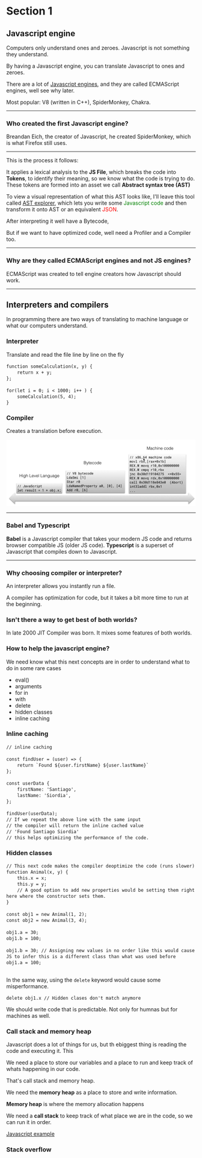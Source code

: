 # Section 1

## Javascript engine

Computers only understand ones and zeroes. Javascript is not something they understand.

By having a Javascript engine, you can translate Javascript to ones and zeroes.

There are a lot of [Javascript engines](https://en.wikipedia.org/wiki/List_of_ECMAScript_engines), and they are called ECMAScript engines, well see why later.

Most popular: V8 (written in C++), SpiderMonkey, Chakra.

---

### Who created the first Javascript engine?

Breandan Eich, the creator of Javascript, he created SpiderMonkey, which is what Firefox still uses.

---

This is the process it follows:

It applies a lexical analysis to the **JS File**, which breaks the code into **Tokens**, to identify their meaning, so we know what the code is trying to do. These tokens are formed into an asset we call **Abstract syntax tree (AST)**

To view a visual representation of what this AST looks like, I'll leave this tool called [AST explorer](https://astexplorer.net/), which lets you write some <font color="green">Javascript code </font> and then transform it onto AST or an equivalent <font color="red">JSON</font>.

After interpreting it well have a Bytecode,

But if we want to have optimized code, well need a Profiler and a Compiler too.

---

### Why are they called ECMAScript engines and not JS engines?

ECMAScript was created to tell engine creators how Javascript should work.

---

## Interpreters and compilers

In programming there are two ways of translating to machine language or what our computers understand.

### Interpreter
Translate and read the file line by line on the fly

```JS
function someCalculation(x, y) {
    return x + y;
};

for(let i = 0; i < 1000; i++ ) {
    someCalculation(5, 4);
}
```

### Compiler
Creates a translation before execution.

![Compiler example](./images/compiling-example.png)

---
### Babel and Typescript

**Babel** is a Javascript compiler that takes your modern JS code and returns browser compatible JS (older JS code).
**Typescript** is a superset of Javascript that compiles down to Javascript.

---

### Why choosing compiler or interpreter?

An interpreter allows you instantly run a file.

A compiler has optimization for code, but it takes a bit more time to run at the beginning.

### Isn't there a way to get best of both worlds?

In late 2000 JIT Compiler was born. It mixes some features of both worlds.

### How to help the javascript engine?

We need know what this next concepts are in order to understand what to do in some rare cases

 - eval()
 - arguments
 - for in
 - with 
 - delete
 - hidden classes
 - inline caching

### Inline caching

```JS
// inline caching

const findUser = (user) => {
    return `Found ${user.firstName} ${user.lastName}`
};

const userData {
    firstName: 'Santiago',
    lastName: 'Siordia',
};

findUser(userData);
// If we repeat the above line with the same input
// the compiler will return the inline cached value
// 'Found Santiago Siordia'
// this helps optimizing the performance of the code.
```

### Hidden classes

```JS
// This next code makes the compiler deoptimize the code (runs slower)
function Animal(x, y) {
    this.x = x;
    this.y = y;
    // A good option to add new properties would be setting them right here where the constructor sets them.
}

const obj1 = new Animal(1, 2);
const obj2 = new Animal(3, 4);

obj1.a = 30;
obj1.b = 100;

obj1.b = 30; // Assigning new values in no order like this would cause JS to infer this is a different class than what was used before
obj1.a = 100;


```

In the same way, using the `delete` keyword would cause some misperformance.

```JS
delete obj1.x // Hidden clases don't match anymore 
```

We should write code that is predictable. Not only for humnas but for machines as well.

### Call stack and memory heap

Javascript does a lot of things for us, but th ebiggest thing is reading the code and executing it. This

We need a place to store our variables and a place to run and keep track of  whats happening in our code.

That's call stack and memory heap.

We need the **memory heap** as a place to store and write information.

**Memory heap** is where the memory allocation happens

We need a **call stack** to keep track of what place we are in the code, so we can run it in order.

[Javascript example](./resources/callstack&memoryHeap.js)

### Stack overflow

